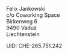 Felix Jankowski  
c/o Coworking Space  
Birkenweg 6  
9490 Vaduz  
Liechtenstein

UID: CHE-265.751.242
